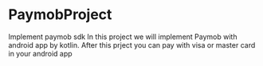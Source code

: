 # PaymobProject
Implement paymob sdk
In this project we will implement Paymob with android app by kotlin.
After this prject you can pay with visa or master card in your android app
